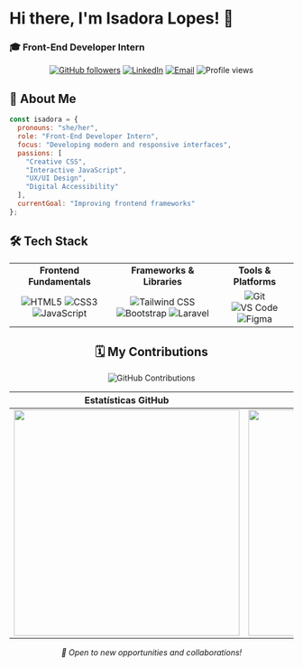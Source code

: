 # Hi there, I'm Isadora Lopes! 👋

### 🎓 Front-End Developer Intern

<div align="center">

[![GitHub followers](https://img.shields.io/github/followers/isahlopess?style=social&label=Follow&logo=github)](https://github.com/isahlopess)
[![LinkedIn](https://img.shields.io/badge/LinkedIn-Connect-blue?style=flat&logo=linkedin)](https://linkedin.com/in/isahlopess)
[![Email](https://img.shields.io/badge/📧-Contact%20me-green?style=flat)](mailto:isadorafl05@gmail.com)
<img src="https://komarev.com/ghpvc/?username=ArthurTschinkel&color=blueviolet" alt="Profile views"/>

</div>

## 🚀 About Me

```javascript
const isadora = {
  pronouns: "she/her",
  role: "Front-End Developer Intern",
  focus: "Developing modern and responsive interfaces",
  passions: [
    "Creative CSS",
    "Interactive JavaScript", 
    "UX/UI Design",
    "Digital Accessibility"
  ],
  currentGoal: "Improving frontend frameworks"
};
```

## 🛠️ Tech Stack
<table>
<tr>
<td align="center"><strong>Frontend Fundamentals</strong></td>
<td align="center"><strong>Frameworks & Libraries</strong></td>
<td align="center"><strong>Tools & Platforms</strong></td>
</tr>
<tr>
<td align="center">
<img src="https://img.shields.io/badge/HTML5-E34F26?style=for-the-badge&logo=html5&logoColor=white" alt="HTML5">
<img src="https://img.shields.io/badge/CSS3-1572B6?style=for-the-badge&logo=css3&logoColor=white" alt="CSS3">
<img src="https://img.shields.io/badge/JavaScript-F7DF1E?style=for-the-badge&logo=javascript&logoColor=black" alt="JavaScript">
</td>
<td align="center">
<img src="https://img.shields.io/badge/Tailwind_CSS-38B2AC?style=for-the-badge&logo=tailwind-css&logoColor=white" alt="Tailwind CSS">
<img src="https://img.shields.io/badge/Bootstrap-563D7C?style=for-the-badge&logo=bootstrap&logoColor=white" alt="Bootstrap">
<img src="https://img.shields.io/badge/Laravel-FF2D20?style=for-the-badge&logo=laravel&logoColor=white" alt="Laravel">
</td>
<td align="center">
<img src="https://img.shields.io/badge/Git-F05032?style=for-the-badge&logo=git&logoColor=white" alt="Git">
<img src="https://img.shields.io/badge/VS_Code-007ACC?style=for-the-badge&logo=visual-studio-code&logoColor=white" alt="VS Code">
<img src="https://img.shields.io/badge/Figma-F24E1E?style=for-the-badge&logo=figma&logoColor=white" alt="Figma">
</td>
</tr>
</table>

<div align="center">
  
## 🗓️ My Contributions
![GitHub Contributions](https://ghchart.rshah.org/isahlopess)
</div>

<div align="center">

| Estatísticas GitHub | Streak de Contribuições |
| :---: | :---: |
| <img src="https://github-readme-stats.vercel.app/api?username=isahlopess&theme=radical&hide_border=false&include_all_commits=true&count_private=true" width="400"> | <img src="https://streak-stats.demolab.com/?user=isahlopess&theme=radical&hide_border=true" width="400"> |

</div>


<p align="center">
<i>💼 Open to new opportunities and collaborations!</i>
</p>
